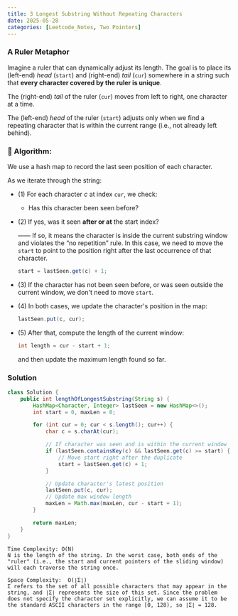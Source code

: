 ```yaml
---
title: 3 Longest Substring Without Repeating Characters
date: 2025-05-28
categories: [Leetcode_Notes, Two Pointers]
---
```

### A Ruler Metaphor
Imagine a ruler that can dynamically adjust its length. The goal is to place its (left-end) *head* (```start```) and (right-end) *tail* (```cur```) somewhere in a string such that **every character covered by the ruler is unique**.

The (right-end) *tail* of the ruler (```cur```) moves from left to right, one character at a time.

The (left-end) *head* of the ruler (```start```) adjusts only when we find a repeating character that is within the current range (i.e., not already left behind).


### 📌 Algorithm:
We use a hash map to record the last seen position of each character.

As we iterate through the string: 
- (1) For each character *c* at index ```cur```, we check:
  - Has this character been seen before?

- (2) If yes, was it seen **after or at** the start index? 
  
  —— If so, it means the character is inside the current substring window and violates the “no repetition” rule. In this case, we need to move the ```start``` to point to the position right after the last occurrence of that character.
    ```java 
    start = lastSeen.get(c) + 1; 
    ```
- (3) If the character has not been seen before, or was seen outside the current window, we don't need to move ```start```.
- (4) In both cases, we update the character's position in the map:
  ```java
  lastSeen.put(c, cur);
  ```
- (5) After that, compute the length of the current window:
  ```java
  int length = cur - start + 1;
  ```
  and then update the maximum length found so far.

### Solution
```java
class Solution {
    public int lengthOfLongestSubstring(String s) {
        HashMap<Character, Integer> lastSeen = new HashMap<>();
        int start = 0, maxLen = 0;

        for (int cur = 0; cur < s.length(); cur++) {
            char c = s.charAt(cur);

            // If character was seen and is within the current window
            if (lastSeen.containsKey(c) && lastSeen.get(c) >= start) {
                // Move start right after the duplicate
                start = lastSeen.get(c) + 1; 
            }

            // Update character's latest position
            lastSeen.put(c, cur); 
            // Update max window length
            maxLen = Math.max(maxLen, cur - start + 1); 
        }

        return maxLen;
    }
}
```

```
Time Complexity: O(N)
N is the length of the string. In the worst case, both ends of the "ruler" (i.e., the start and current pointers of the sliding window) will each traverse the string once.

Space Complexity:  O(∣Σ∣)
Σ refers to the set of all possible characters that may appear in the string, and ∣Σ∣ represents the size of this set. Since the problem does not specify the character set explicitly, we can assume it to be the standard ASCII characters in the range [0, 128), so ∣Σ∣ = 128.
```